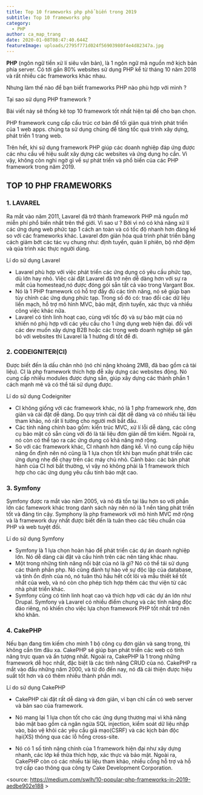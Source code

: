 ```yaml
---
title: Top 10 frameworks php phổ biến trong 2019
subtitle: Top 10 frameworks php
category:
  - PHP
author: ca_map_trang
date: 2020-01-08T08:47:40.644Z
featureImage: uploads/2795f771d024f56903980f4e4d82347a.jpg
---
```

**PHP** (ngôn ngữ tiền xử lí siêu văn bản), là 1 ngôn ngữ mã nguồn mở kịch bản phía server. Có tới gần 80% websites sử dụng PHP  kể từ tháng 10 năm 2018 và rất nhiều các frameworks khác nhau.

Nhưng làm thế nào để bạn biết frameworks PHP nào phù hợp với mình ?

Tại sao sử dụng PHP framework ?

Bài viết này sẽ thống kê top 10 framework tốt nhất hiện tại để cho bạn chọn.

PHP framework cung cấp cấu trúc cơ bản để tối giản quá trình phát triển của 1 web apps. chúng ta sử dụng chúng để tăng tốc quá trình xây dựng, phát triển 1 trang web.

Trên hết, khi sử dụng framework PHP giúp các doanh nghiệp đáp ứng được các nhu cầu về hiệu suất xây dựng các websites và ứng dụng họ cần. Vì vậy, không còn nghi ngờ gì về sự phát triển và phổ biến của các PHP framework trong năm 2019.

## **TOP 10 PHP FRAMEWORKS**

### **1. LAVAREL**  

Ra mắt vào năm 2011, Lavarel đã trở thành framework PHP mã nguồn mở miễn phí phổ biến nhất trên thế giới. Vì sao ư ? Bởi vì nó có khả năng xử lí các ứng dụng web phức tạp 1 cách an toàn và có tốc độ nhanh hơn đáng kể so với các frameworks khác. Lavarel đơn giản hóa quá trình phát triển bằng cách giảm bớt các tác vụ chung như: định tuyến, quản lí phiên, bộ nhớ đệm và qúa trình xác thực người dùng.

   Lí do sử dụng Lavarel 

* Lavarel phù hợp với việc phát triển các ứng dụng có yêu cầu phức tạp, dù lớn hay nhỏ. Việc cài đặt Lavarel đã trở nên dễ dàng hơn với sự ra mắt của homestead,nó được đóng gói sẵn tất cả vào trong Vargant Box.
* Nó là 1 PHP framework có hỗ trợ đầy đủ các tính năng, nó sẽ giúp bạn tùy chỉnh các ứng dụng phức tạp. Trong số đó có: trao đổi các dữ liệu liền mạch, hỗ trợ mô hình MVC, bảo mật, định tuyến, xác thực và nhiều công việc khác nữa.
* Lavarel có tính linh hoạt cao, cùng với tốc độ và sự bảo mật của nó khiến nó phù hợp với các yêu cầu cho 1 ứng dụng web hiện đại. đối với các dev muốn xây dựng B2B hoặc các trong web doanh nghiệp sẽ gắn bó với websites thì Lavarel là 1 hướng đi tốt để đi.

### **2. CODEIGNITER(CI)** 

Được biết đến là dấu chân nhỏ (nó chỉ nặng khoảng 2MB, đã bao gồm cả tài liệu). CI là php framework thích hợp đễ xây dựng các websites động. Nó cung cấp nhiều modules được dựng sẵn, giúp xây dựng các thành phần 1 cách mạnh mẽ và có thể tái sử dụng được.

Lí do sử dụng Codeigniter

* CI không giống với các framework khác, nó là 1 php framework nhẹ, đơn giản và cài đặt dễ dàng. Do quy trình cài đặt dễ dàng và có nhiều tài liệu tham khảo, nó rất lí tưởng cho người mới bắt đầu.
* Các tính năng chính bao gồm: kiến trúc MVC, xử lí lỗi dễ dàng, các công cụ bảo mật có sẵn cùng với đó là tài liệu đơn giản dễ tìm kiếm. Ngoài ra, nó còn có thể tạo ra các ứng dụng có khả năng mở rộng.
* So với các framework khác, CI nhanh hơn đáng kể. Vì nó cung cấp hiệu năng ổn định nên nó cũng là 1 lựa chọn tốt khi bạn muốn phát triển các ứng dụng nhẹ để chạy trên các máy chủ nhỏ. Cảnh báo: các bản phát hành của CI hơi bất thường, vì vậy nó không phải là 1 framework thích hợp cho các ứng dụng yêu cầu tính bảo mật cao.

### **3. Symfony** 

Symfony được ra mắt vào năm 2005, và nó đã tồn tại lâu hơn so với phần lớn các famework khác trong danh sách này nên nó là 1 nền tảng phát triển tốt và đáng tin cậy. Symphony là php framework với mô hình MVC mở rộng và là framework duy nhất được biết đến là tuân theo các tiêu chuẩn của PHP và web tuyệt đối.

Lí do sử dụng Symfony

* Symfony là 1 lựa chọn hoàn hảo để phát triển các dự án doanh nghiệp lớn. Nó dễ dàng cài đặt và cấu hình trên các nên tảng khác nhau.
* Một trong những tính năng nổi bật của nó là gì? Nó có thể tái sử dụng các thành phần php. Nó cũng đánh tự hào về sự độc lập của database, và tính ổn định của nó, nó tuân thủ hầu hết cốt lõi và mẫu thiết kế tốt nhất của web, và nó còn cho phép tích hợp thêm các thư viện từ các nhà phát triển khác.
* Symfony cũng có tính linh hoạt cao và thích hợp với các dự án lớn như Drupal. Symfony và Lavarel có nhiều điểm chung và các tính năng độc đáo riêng, nó khiến cho việc lựa chọn framework PHP tốt nhất trở nên khó khăn.

### **4. CakePHP** 

Nếu bạn đang tìm kiếm cho mình 1 bộ công cụ đơn giản và sang trọng, thì không cần tìm đâu xa. CakePHP sẽ giúp bạn phát triển các web có tính năng trực quan và ấn tượng nhất. Ngoài ra, CakePHP là 1 trong những framework dễ học nhất, đặc biệt là các tính năng CRUD của nó. CakePHP ra mắt vào đầu những năm 2000, và từ đó đến nay, nó đã cải thiện được hiệu suất tốt hơn và có thêm nhiều thành phần mới.

Lí do sử dụng CakePHP

* CakePHP cài đặt rất dễ dàng và đơn giản, vì bạn chỉ cần có web server và bản sao của framework.
* Nó mang lại 1 lựa chọn tốt cho các ứng dụng thương mại vì khả năng bảo mật bao gồm cả ngăn ngừa SQL injection, kiểm soát dữ liệu nhập vào, bảo vệ khỏi các yêu cầu giả mạo(CSRF) và các kịch bản độc hại(XS) thông qua các lỗ hổng cross-site.
* Nó có 1 số tính năng chính của 1 framework hiện đại như xây dựng nhanh, các lớp kế thừa thích hợp, xác thực và bảo mật. Ngoài ra, CakePHP còn có các nhiều tài liệu tham khảo, nhiều cổng hỗ trợ và hỗ trợ cấp cao thông qua công ty Cake Development Corporation.

  ***<to be continue>***

<source: <https://medium.com/swlh/10-popular-php-frameworks-in-2019-aedbe902e188> >
